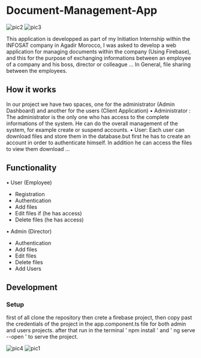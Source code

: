 # Document-Management-App

![pic2](https://user-images.githubusercontent.com/51085405/98246052-0f65e180-1f72-11eb-9f85-493882210107.png)
![pic3](https://user-images.githubusercontent.com/51085405/98246056-0ffe7800-1f72-11eb-98fc-cf68e0a98c0e.png)


This application is developped as part of my Initiation Internship within the INFOSAT company in Agadir Morocco,
I was asked to develop a web application for managing documents within the company (Using Firebase), and this
for the purpose of exchanging informations between an employee of a company and his boss, director or colleague ... 
In General, file sharing between the employees.

## How it works

In our project we have two spaces, one for the administrator (Admin Dashboard) and
another for the users (Client Application)
• Administrator :
The administrator is the only one who has access to the complete informations of the system.
He can do the overall management of the system, for example create or suspend accounts.
• User:
Each user can download files and store them in the database.but first he has to create an account
in order to authenticate himself. In addition he can access the files to view them download ...

## Functionality

• User (Employee)

  - Registration
  - Authentication
  - Add files
  - Edit files if (he has access)
  - Delete files (he has access)
  
• Admin (Director)

  - Authentication
  - Add files
  - Edit files
  - Delete files
  - Add Users

## Development

### Setup

first of all clone the repository then crete a firebase project, then copy past the credentials of the project in 
the app.component.ts file for both admin and users projects. after that run in the terminal ' npm install ' and 
' ng serve --open ' to serve the project.  

![pic4](https://user-images.githubusercontent.com/51085405/98246057-10970e80-1f72-11eb-9bf6-7d9e504ca1de.png)
![pic1](https://user-images.githubusercontent.com/51085405/98246058-10970e80-1f72-11eb-832f-5d593f0c6e7f.png)

